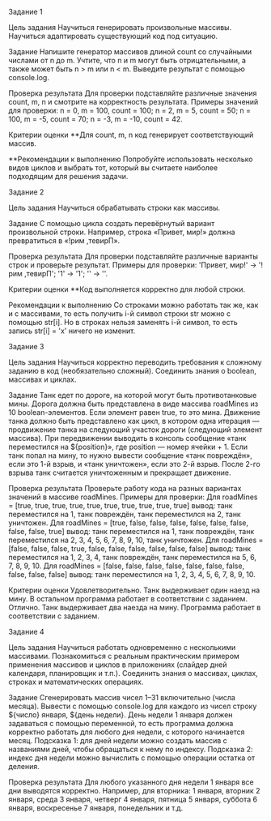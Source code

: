 Задание 1

Цель задания
Научиться генерировать произвольные массивы. Научиться адаптировать существующий код под ситуацию.

Задание
Напишите генератор массивов длиной count со случайными числами от n до m. Учтите, что n и m могут быть отрицательными, а также может быть n > m или n < m. Выведите результат с помощью console.log.

Проверка результата
Для проверки подставляйте различные значения count, m, n и смотрите на корректность результата. Примеры значений для проверки:
n = 0, m = 100, count = 100;
n = 2, m = 5, count = 50;
n = 100, m = -5, count = 70;
n = -3, m = -10, count = 42.

Критерии оценки
**Для count, m, n код генерирует соответствующий массив.

**Рекомендации к выполнению
Попробуйте использовать несколько видов циклов и выбрать тот, который вы считаете наиболее подходящим для решения задачи.


Задание 2

Цель задания
Научиться обрабатывать строки как массивы.

Задание
С помощью цикла создать перевёрнутый вариант произвольной строки. Например, строка «Привет, мир!» должна превратиться в «!рим ,тевирП».

Проверка результата
Для проверки подставляйте различные варианты строк и проверьте результат. Примеры для проверки:
'Привет, мир!' → '!рим ,тевирП';
'1' → '1';
'' → ''.

Критерии оценки
**Код выполняется корректно для любой строки.

Рекомендации к выполнению
Со строками можно работать так же, как и с массивами, то есть получить i-й символ строки str можно с помощью str[i]. Но в строках нельзя заменять i-й символ, то есть запись str[i] = 'x' ничего не изменит.


Задание 3

Цель задания
Научиться корректно переводить требования к сложному заданию в код (необязательно сложный). Соединить знания о boolean, массивах и циклах.

Задание
Танк едет по дороге, на которой могут быть противотанковые мины. Дорога должна быть представлена в виде массива roadMines из 10 boolean-элементов. Если элемент равен true, то это мина. Движение танка должно быть представлено как цикл, в котором одна итерация — продвижение танка на следующий участок дороги (следующий элемент массива). При передвижении выводить в консоль сообщение «танк переместился на ${position}», где position — номер ячейки + 1. Если танк попал на мину, то нужно вывести сообщение «танк повреждён», если это 1-й взрыв, и «танк уничтожен», если это 2-й взрыв. После 2-го взрыва танк считается уничтоженным и прекращает движение.

Проверка результата
Проверьте работу кода на разных вариантах значений в массиве roadMines. Примеры для проверки:
Для roadMines = [true, true, true, true, true, true, true, true, true, true] вывод: танк переместился на 1, танк повреждён, танк переместился на 2, танк уничтожен.
Для roadMines = [true, false, false, false, false, false, false, false, false, true] вывод: танк переместился на 1, танк повреждён, танк переместился на 2, 3, 4, 5, 6, 7, 8, 9, 10, танк уничтожен.
Для roadMines = [false, false, false, true, false, false, false, false, false, false] вывод: танк переместился на 1, 2, 3, 4, танк повреждён, танк переместился на 5, 6, 7, 8, 9, 10.
Для roadMines = [false, false, false, false, false, false, false, false, false, false] вывод: танк переместился на 1, 2, 3, 4, 5, 6, 7, 8, 9, 10.

Критерии оценки
Удовлетворительно. Танк выдерживает один наезд на мину. В остальном программа работает в соответствии с заданием.
Отлично. Танк выдерживает два наезда на мину. Программа работает в соответствии с заданием.


Задание 4

Цель задания
Научиться работать одновременно с несколькими массивами. Познакомиться с реальным практическим примером применения массивов и циклов в приложениях (слайдер дней календаря, планировщик и т.п.). Соединить знания о массивах, циклах, строках и математических операциях.

Задание
Сгенерировать массив чисел 1–31 включительно (числа месяца). Вывести с помощью console.log для каждого из чисел строку ${число} января, ${день недели}. День недели 1 января должен задаваться с помощью переменной, то есть программа должна корректно работать для любого дня недели, с которого начинается месяц. Подсказка 1: для дней недели можно создать массив с названиями дней, чтобы обращаться к нему по индексу. Подсказка 2: индекс дня недели можно вычислить с помощью операции остатка от деления.

Проверка результата
Для любого указанного дня недели 1 января все дни выводятся корректно. Например, для вторника:
1 января, вторник
2 января, среда
3 января, четверг
4 января, пятница
5 января, суббота
6 января, воскресенье
7 января, понедельник
и т.д.
